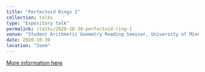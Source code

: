 ```yaml
---
title: "Perfectoid Rings I"
collection: talks
type: "Expository talk"
permalink: /talks/2020-10-30-perfectoid-ring-1
venue: "Student Arithmetic Geometry Reading Seminar, University of Minnesota"
date: 2020-10-30
location: "Zoom"
---
```


[More information here](https://www-users.cse.umn.edu/~mao00023/AGseminar/2020.html)

